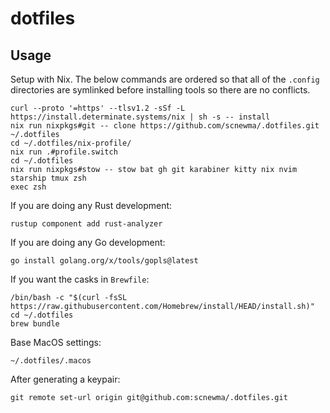 # dotfiles

## Usage

Setup with Nix. The below commands are ordered so that all of the `.config` directories are symlinked before installing tools so there are no conflicts.

```
curl --proto '=https' --tlsv1.2 -sSf -L https://install.determinate.systems/nix | sh -s -- install
nix run nixpkgs#git -- clone https://github.com/scnewma/.dotfiles.git ~/.dotfiles
cd ~/.dotfiles/nix-profile/
nix run .#profile.switch
cd ~/.dotfiles
nix run nixpkgs#stow -- stow bat gh git karabiner kitty nix nvim starship tmux zsh
exec zsh
```

If you are doing any Rust development:

```
rustup component add rust-analyzer
```

If you are doing any Go development:

```
go install golang.org/x/tools/gopls@latest
```

If you want the casks in `Brewfile`:

```
/bin/bash -c "$(curl -fsSL https://raw.githubusercontent.com/Homebrew/install/HEAD/install.sh)"
cd ~/.dotfiles
brew bundle
```

Base MacOS settings:

```
~/.dotfiles/.macos
```

After generating a keypair:

```
git remote set-url origin git@github.com:scnewma/.dotfiles.git
```
